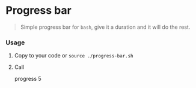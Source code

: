 # Progress bar  

> Simple progress bar for `bash`, give it a duration and it will do the rest.

### Usage

1. Copy to your code or `source ./progress-bar.sh`
2. Call

    progress 5
